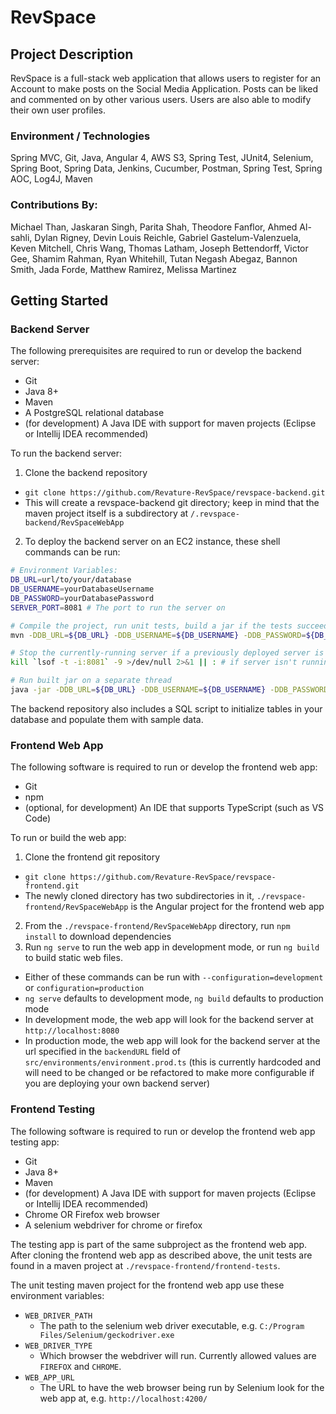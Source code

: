 # RevSpace 
## Project Description
RevSpace is a full-stack web application that allows users to register for an Account to make posts on the Social Media Application. Posts can be liked and commented on by other various users. Users are also able to modify their own user profiles.

### Environment / Technologies
Spring MVC, Git, Java, Angular 4, AWS S3, Spring Test, JUnit4, Selenium, Spring Boot, Spring Data, Jenkins, Cucumber, Postman, Spring Test, Spring AOC, Log4J, Maven

### Contributions By:
Michael Than, Jaskaran Singh, Parita Shah, Theodore Fanflor, Ahmed Al-sahli, Dylan Rigney, Devin Louis Reichle, Gabriel Gastelum-Valenzuela, Keven Mitchell, Chris Wang, Thomas Latham, Joseph Bettendorff, Victor Gee, Shamim Rahman, Ryan Whitehill, Tutan Negash Abegaz, Bannon Smith, Jada Forde, Matthew Ramirez, Melissa Martinez

## Getting Started

### Backend Server

The following prerequisites are required to run or develop the backend server:

* Git
* Java 8+
* Maven
* A PostgreSQL relational database
* (for development) A Java IDE with support for maven projects (Eclipse or Intellij IDEA recommended)

To run the backend server:
1. Clone the backend repository
  * `git clone https://github.com/Revature-RevSpace/revspace-backend.git`
  * This will create a revspace-backend git directory; keep in mind that the maven project itself is a subdirectory at `/.revspace-backend/RevSpaceWebApp`
2. To deploy the backend server on an EC2 instance, these shell commands can be run:
```sh
# Environment Variables:
DB_URL=url/to/your/database
DB_USERNAME=yourDatabaseUsername
DB_PASSWORD=yourDatabasePassword
SERVER_PORT=8081 # The port to run the server on

# Compile the project, run unit tests, build a jar if the tests succeed
mvn -DDB_URL=${DB_URL} -DDB_USERNAME=${DB_USERNAME} -DDB_PASSWORD=${DB_PASSWORD} clean package -f RevSpaceWebService/pom.xml

# Stop the currently-running server if a previously deployed server is currently running
kill `lsof -t -i:8081` -9 >/dev/null 2>&1 || : # if server isn't running, ignore errors and continue

# Run built jar on a separate thread
java -jar -DDB_URL=${DB_URL} -DDB_USERNAME=${DB_USERNAME} -DDB_PASSWORD=${DB_PASSWORD} -DSERVER_PORT=${SERVER_PORT} ./RevSpaceWebService/target/revspace*.war &
```

The backend repository also includes a SQL script to initialize tables in your database and populate them with sample data.

### Frontend Web App

The following software is required to run or develop the frontend web app:
* Git
* npm
* (optional, for development) An IDE that supports TypeScript (such as VS Code)

To run or build the web app:

1. Clone the frontend git repository
  * `git clone https://github.com/Revature-RevSpace/revspace-frontend.git`
  * The newly cloned directory has two subdirectories in it, `./revspace-frontend/RevSpaceWebApp` is the Angular project for the frontend web app
2. From the `./revspace-frontend/RevSpaceWebApp` directory, run `npm install` to download dependencies
3. Run `ng serve` to run the web app in development mode, or run `ng build` to build static web files.
  * Either of these commands can be run with `--configuration=development` or `configuration=production`
  * `ng serve` defaults to development mode, `ng build` defaults to production mode
  * In development mode, the web app will look for the backend server at `http://localhost:8080`
  * In production mode, the web app will look for the backend server at the url specified in the `backendURL` field of `src/environments/environment.prod.ts` (this is currently hardcoded and will need to be changed or be refactored to make more configurable if you are deploying your own backend server)

### Frontend Testing

The following software is required to run or develop the frontend web app testing app:
* Git
* Java 8+
* Maven
* (for development) A Java IDE with support for maven projects (Eclipse or Intellij IDEA recommended)
* Chrome OR Firefox web browser
* A selenium webdriver for chrome or firefox

The testing app is part of the same subproject as the frontend web app. After cloning the frontend web app as described above, the unit tests are found in a maven project at `./revspace-frontend/frontend-tests`.

The unit testing maven project for the frontend web app use these environment variables:

* `WEB_DRIVER_PATH`
  * The path to the selenium web driver executable, e.g. `C:/Program Files/Selenium/geckodriver.exe`
* `WEB_DRIVER_TYPE`
  * Which browser the webdriver will run. Currently allowed values are `FIREFOX` and `CHROME`.
* `WEB_APP_URL`
  * The URL to have the web browser being run by Selenium look for the web app at, e.g. `http://localhost:4200/`
